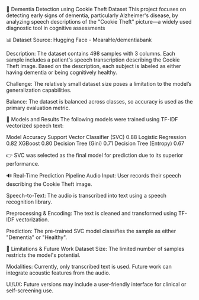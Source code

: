 🧠 Dementia Detection using Cookie Theft Dataset
This project focuses on detecting early signs of dementia, particularly Alzheimer's disease, by analyzing speech descriptions of the "Cookie Theft" picture—a widely used diagnostic tool in cognitive assessments

📊 Dataset
Source: Hugging Face - MearaHe/dementiabank

Description:
The dataset contains 498 samples with 3 columns. Each sample includes a patient's speech transcription describing the Cookie Theft image. Based on the description, each subject is labeled as either having dementia or being cognitively healthy.

Challenge:
The relatively small dataset size poses a limitation to the model’s generalization capabilities.

Balance:
The dataset is balanced across classes, so accuracy is used as the primary evaluation metric.

🧪 Models and Results
The following models were trained using TF-IDF vectorized speech text:

Model	Accuracy
Support Vector Classifier (SVC)	0.88
Logistic Regression	0.82
XGBoost	0.80
Decision Tree (Gini)	0.71
Decision Tree (Entropy)	0.67

👉 SVC was selected as the final model for prediction due to its superior performance.

🔊 Real-Time Prediction Pipeline
Audio Input: User records their speech describing the Cookie Theft image.

Speech-to-Text: The audio is transcribed into text using a speech recognition library.

Preprocessing & Encoding: The text is cleaned and transformed using TF-IDF vectorization.

Prediction: The pre-trained SVC model classifies the sample as either "Dementia" or "Healthy".

🚧 Limitations & Future Work
Dataset Size: The limited number of samples restricts the model's potential.

Modalities: Currently, only transcribed text is used. Future work can integrate acoustic features from the audio.

UI/UX: Future versions may include a user-friendly interface for clinical or self-screening use.
